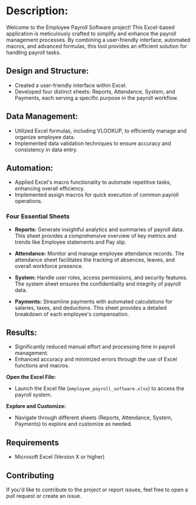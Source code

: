 # Description: 
Welcome to the Employee Payroll Software project! This Excel-based application is meticulously crafted to simplify and enhance the payroll management processes. By combining a user-friendly interface, automated macros, and advanced formulas, this tool provides an efficient solution for handling payroll tasks.

## Design and Structure: 
- Created a user-friendly interface within Excel.
- Developed four distinct sheets: Reports, Attendance, System, and Payments, each serving a specific purpose in the payroll workflow.

## Data Management:
- Utilized Excel formulas, including VLOOKUP, to efficiently manage and organize employee data.
- Implemented data validation techniques to ensure accuracy and consistency in data entry.

## Automation:
- Applied Excel's macro functionality to automate repetitive tasks, enhancing overall efficiency.
- Implemented assign macros for quick execution of common payroll operations.

### Four Essential Sheets

- **Reports:**
  Generate insightful analytics and summaries of payroll data. This sheet provides a comprehensive overview of key metrics and trends like Employee statements and Pay slip.

- **Attendance:**
  Monitor and manage employee attendance records. The attendance sheet facilitates the tracking of absences, leaves, and overall workforce presence.

- **System:**
  Handle user roles, access permissions, and security features. The system sheet ensures the confidentiality and integrity of payroll data.

- **Payments:**
  Streamline payments with automated calculations for salaries, taxes, and deductions. This sheet provides a detailed breakdown of each employee's compensation.

## Results:
- Significantly reduced manual effort and processing time in payroll management.
- Enhanced accuracy and minimized errors through the use of Excel functions and macros.

 **Open the Excel File:**
- Launch the Excel file (`employee_payroll_software.xlsx`) to access the payroll system.

**Explore and Customize:**
- Navigate through different sheets (Reports, Attendance, System, Payments) to explore and customize as needed.

## Requirements
- Microsoft Excel (Version X or higher)

## Contributing
If you'd like to contribute to the project or report issues, feel free to open a pull request or create an issue.
